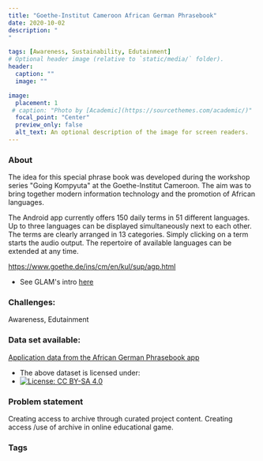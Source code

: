 ```yaml
---
title: "Goethe-Institut Cameroon African German Phrasebook"
date: 2020-10-02
description: "
"

tags: [Awareness, Sustainability, Edutainment]
# Optional header image (relative to `static/media/` folder).
header:
  caption: ""
  image: ""

image:
  placement: 1
 # caption: "Photo by [Academic](https://sourcethemes.com/academic/)"
  focal_point: "Center"
  preview_only: false
  alt_text: An optional description of the image for screen readers.
---
```



### About



The idea for this special phrase book was developed during the workshop series "Going Kompyuta" at the Goethe-Institut Cameroon. The aim was to bring together modern information technology and the promotion of African languages.

The Android app currently offers 150 daily terms in 51 different languages. Up to three languages can be displayed simultaneously next to each other. The terms are clearly arranged in 13 categories. Simply clicking on a term starts the audio output. The repertoire of available languages can be extended at any time.

https://www.goethe.de/ins/cm/en/kul/sup/agp.html

- See GLAM's intro [here](https://drive.google.com/drive/folders/1qIksxyfq03JbtginCngLLen4BabHEBZ3?usp=sharing)




### Challenges:

Awareness, Edutainment


### Data set available:

[Application data from the African German Phrasebook app](https://drive.google.com/drive/folders/1fXMi9h1e5SqGqIZQacY6ep_vRlfHWe6D?usp=sharing)


- The above dataset is licensed under:
- [![License: CC BY-SA 4.0](https://img.shields.io/badge/License-CC%20BY--SA%204.0-lightgrey.svg)](https://creativecommons.org/licenses/by-sa/4.0/)



### Problem statement

Creating access to archive through curated project content. Creating access /use of archive in online educational game.


### Tags


